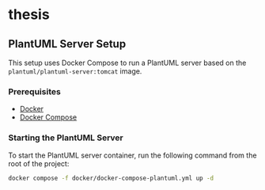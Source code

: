 # thesis

## PlantUML Server Setup

This setup uses Docker Compose to run a PlantUML server based on the `plantuml/plantuml-server:tomcat` image.

### Prerequisites

- [Docker](https://docs.docker.com/get-docker/)
- [Docker Compose](https://docs.docker.com/compose/install/)

### Starting the PlantUML Server

To start the PlantUML server container, run the following command from the root of the project:

```bash
docker compose -f docker/docker-compose-plantuml.yml up -d